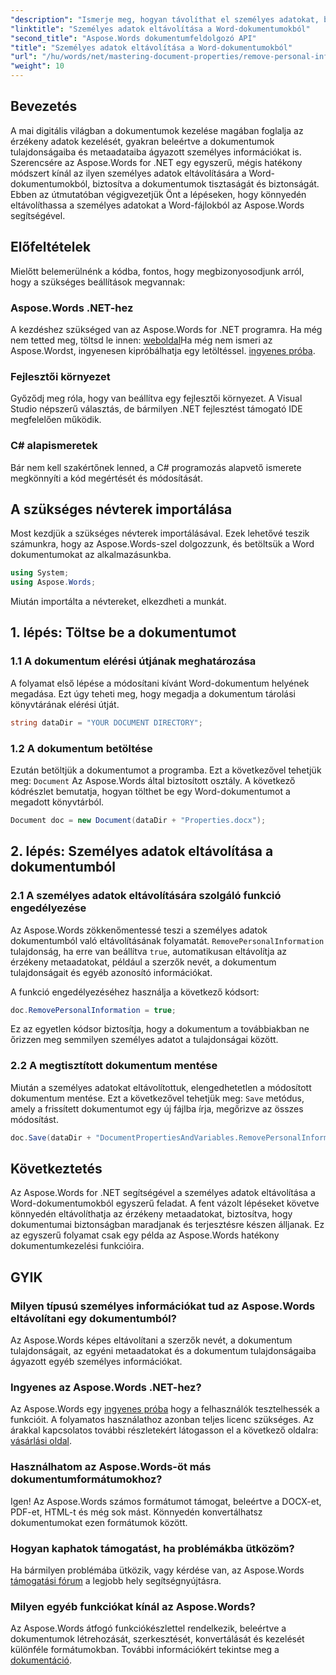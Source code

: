 ```yaml
---
"description": "Ismerje meg, hogyan távolíthat el személyes adatokat, beleértve a metaadatokat és a szerzői adatokat, Word-dokumentumaiból az Aspose.Words for .NET segítségével."
"linktitle": "Személyes adatok eltávolítása a Word-dokumentumokból"
"second_title": "Aspose.Words dokumentumfeldolgozó API"
"title": "Személyes adatok eltávolítása a Word-dokumentumokból"
"url": "/hu/words/net/mastering-document-properties/remove-personal-information-word-document/"
"weight": 10
---
```


## Bevezetés

A mai digitális világban a dokumentumok kezelése magában foglalja az érzékeny adatok kezelését, gyakran beleértve a dokumentumok tulajdonságaiba és metaadataiba ágyazott személyes információkat is. Szerencsére az Aspose.Words for .NET egy egyszerű, mégis hatékony módszert kínál az ilyen személyes adatok eltávolítására a Word-dokumentumokból, biztosítva a dokumentumok tisztaságát és biztonságát. Ebben az útmutatóban végigvezetjük Önt a lépéseken, hogy könnyedén eltávolíthassa a személyes adatokat a Word-fájlokból az Aspose.Words segítségével.

## Előfeltételek

Mielőtt belemerülnénk a kódba, fontos, hogy megbizonyosodjunk arról, hogy a szükséges beállítások megvannak:

### Aspose.Words .NET-hez

A kezdéshez szükséged van az Aspose.Words for .NET programra. Ha még nem tetted meg, töltsd le innen: [weboldal](https://releases.aspose.com/words/net/)Ha még nem ismeri az Aspose.Wordst, ingyenesen kipróbálhatja egy letöltéssel. [ingyenes próba](https://releases.aspose.com/).

### Fejlesztői környezet

Győződj meg róla, hogy van beállítva egy fejlesztői környezet. A Visual Studio népszerű választás, de bármilyen .NET fejlesztést támogató IDE megfelelően működik.

### C# alapismeretek

Bár nem kell szakértőnek lenned, a C# programozás alapvető ismerete megkönnyíti a kód megértését és módosítását.

## A szükséges névterek importálása

Most kezdjük a szükséges névterek importálásával. Ezek lehetővé teszik számunkra, hogy az Aspose.Words-szel dolgozzunk, és betöltsük a Word dokumentumokat az alkalmazásunkba.

```csharp
using System;
using Aspose.Words;
```

Miután importálta a névtereket, elkezdheti a munkát.

## 1. lépés: Töltse be a dokumentumot

### 1.1 A dokumentum elérési útjának meghatározása

A folyamat első lépése a módosítani kívánt Word-dokumentum helyének megadása. Ezt úgy teheti meg, hogy megadja a dokumentum tárolási könyvtárának elérési útját.

```csharp
string dataDir = "YOUR DOCUMENT DIRECTORY";
```

### 1.2 A dokumentum betöltése

Ezután betöltjük a dokumentumot a programba. Ezt a következővel tehetjük meg: `Document` Az Aspose.Words által biztosított osztály. A következő kódrészlet bemutatja, hogyan tölthet be egy Word-dokumentumot a megadott könyvtárból.

```csharp
Document doc = new Document(dataDir + "Properties.docx");
```

## 2. lépés: Személyes adatok eltávolítása a dokumentumból

### 2.1 A személyes adatok eltávolítására szolgáló funkció engedélyezése

Az Aspose.Words zökkenőmentessé teszi a személyes adatok dokumentumból való eltávolításának folyamatát. `RemovePersonalInformation` tulajdonság, ha erre van beállítva `true`, automatikusan eltávolítja az érzékeny metaadatokat, például a szerzők nevét, a dokumentum tulajdonságait és egyéb azonosító információkat.

A funkció engedélyezéséhez használja a következő kódsort:

```csharp
doc.RemovePersonalInformation = true;
```

Ez az egyetlen kódsor biztosítja, hogy a dokumentum a továbbiakban ne őrizzen meg semmilyen személyes adatot a tulajdonságai között.

### 2.2 A megtisztított dokumentum mentése

Miután a személyes adatokat eltávolítottuk, elengedhetetlen a módosított dokumentum mentése. Ezt a következővel tehetjük meg: `Save` metódus, amely a frissített dokumentumot egy új fájlba írja, megőrizve az összes módosítást.

```csharp
doc.Save(dataDir + "DocumentPropertiesAndVariables.RemovePersonalInformation.docx");
```

## Következtetés

Az Aspose.Words for .NET segítségével a személyes adatok eltávolítása a Word-dokumentumokból egyszerű feladat. A fent vázolt lépéseket követve könnyedén eltávolíthatja az érzékeny metaadatokat, biztosítva, hogy dokumentumai biztonságban maradjanak és terjesztésre készen álljanak. Ez az egyszerű folyamat csak egy példa az Aspose.Words hatékony dokumentumkezelési funkcióira.

## GYIK

### Milyen típusú személyes információkat tud az Aspose.Words eltávolítani egy dokumentumból?

Az Aspose.Words képes eltávolítani a szerzők nevét, a dokumentum tulajdonságait, az egyéni metaadatokat és a dokumentum tulajdonságaiba ágyazott egyéb személyes információkat.

### Ingyenes az Aspose.Words .NET-hez?

Az Aspose.Words egy [ingyenes próba](https://releases.aspose.com/) hogy a felhasználók tesztelhessék a funkcióit. A folyamatos használathoz azonban teljes licenc szükséges. Az árakkal kapcsolatos további részletekért látogasson el a következő oldalra: [vásárlási oldal](https://purchase.aspose.com/buy).

### Használhatom az Aspose.Words-öt más dokumentumformátumokhoz?

Igen! Az Aspose.Words számos formátumot támogat, beleértve a DOCX-et, PDF-et, HTML-t és még sok mást. Könnyedén konvertálhatsz dokumentumokat ezen formátumok között.

### Hogyan kaphatok támogatást, ha problémákba ütközöm?

Ha bármilyen problémába ütközik, vagy kérdése van, az Aspose.Words [támogatási fórum](https://forum.aspose.com/c/words/8) a legjobb hely segítségnyújtásra.

### Milyen egyéb funkciókat kínál az Aspose.Words?

Az Aspose.Words átfogó funkciókészlettel rendelkezik, beleértve a dokumentumok létrehozását, szerkesztését, konvertálását és kezelését különféle formátumokban. További információkért tekintse meg a [dokumentáció](https://reference.aspose.com/words/net/).
